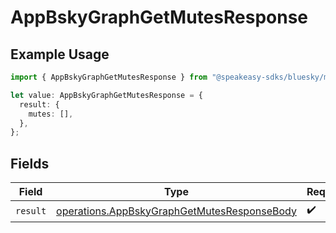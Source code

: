 # AppBskyGraphGetMutesResponse

## Example Usage

```typescript
import { AppBskyGraphGetMutesResponse } from "@speakeasy-sdks/bluesky/models/operations";

let value: AppBskyGraphGetMutesResponse = {
  result: {
    mutes: [],
  },
};
```

## Fields

| Field                                                                                                      | Type                                                                                                       | Required                                                                                                   | Description                                                                                                |
| ---------------------------------------------------------------------------------------------------------- | ---------------------------------------------------------------------------------------------------------- | ---------------------------------------------------------------------------------------------------------- | ---------------------------------------------------------------------------------------------------------- |
| `result`                                                                                                   | [operations.AppBskyGraphGetMutesResponseBody](../../models/operations/appbskygraphgetmutesresponsebody.md) | :heavy_check_mark:                                                                                         | N/A                                                                                                        |